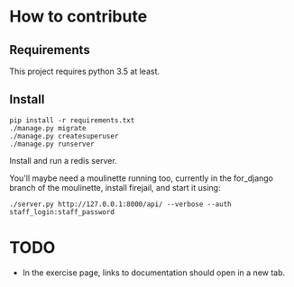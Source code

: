 # How to contribute


## Requirements

This project requires python 3.5 at least.

## Install 

```
pip install -r requirements.txt
./manage.py migrate
./manage.py createsuperuser
./manage.py runserver
```

Install and run a redis server.

You'll maybe need a moulinette running too, currently in the
for_django branch of the moulinette, install firejail, and start it using:

    ./server.py http://127.0.0.1:8000/api/ --verbose --auth staff_login:staff_password


# TODO

- In the exercise page, links to documentation should open in a new tab.
